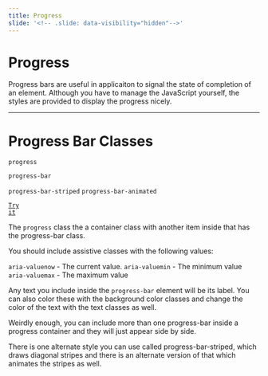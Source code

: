 ```yaml
---
title: Progress
slide: '<!-- .slide: data-visibility="hidden"-->'
---
```


<!-- .slide: data-state="layout-title" class="bg-dark"-->

# Progress

> >

Progress bars are useful in applicaiton to signal the state of completion of an element. Although you have to manage the JavaScript yourself, the styles are provided to display the progress nicely.

---

# Progress Bar Classes

`progress`

`progress-bar`

`progress-bar-striped` `progress-bar-animated`

<a href="https://codepen.io/planetoftheweb/pen/bGgxwbQ?editors=1000" target="_blank"><code class="code-royal">Try it</code></a>

> >

The `progress` class the a container class with another item inside that has the progress-bar class.

You should include assistive classes with the following values:

`aria-valuenow` - The current value.
`aria-valuemin` - The minimum value
`aria-valuemax` - The maximum value

Any text you include inside the `progress-bar` element will be its label. You can also color these with the background color classes and change the color of the text with the text classes as well.

Weirdly enough, you can include more than one progress-bar inside a progress container and they will just appear side by side.

There is one alternate style you can use called progress-bar-striped, which draws diagonal stripes and there is an alternate version of that which animates the stripes as well.
